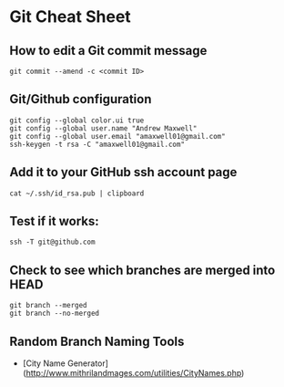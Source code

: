 # Git Cheat Sheet

## How to edit a Git commit message
```
git commit --amend -c <commit ID>
```

## Git/Github configuration
```
git config --global color.ui true
git config --global user.name "Andrew Maxwell"
git config --global user.email "amaxwell01@gmail.com"
ssh-keygen -t rsa -C "amaxwell01@gmail.com"
```
## Add it to your GitHub ssh account page
```
cat ~/.ssh/id_rsa.pub | clipboard
```

## Test if it works:
```
ssh -T git@github.com
```

## Check to see which branches are merged into HEAD
```git
git branch --merged
git branch --no-merged
```


## Random Branch Naming Tools
* [City Name Generator] (http://www.mithrilandmages.com/utilities/CityNames.php)

